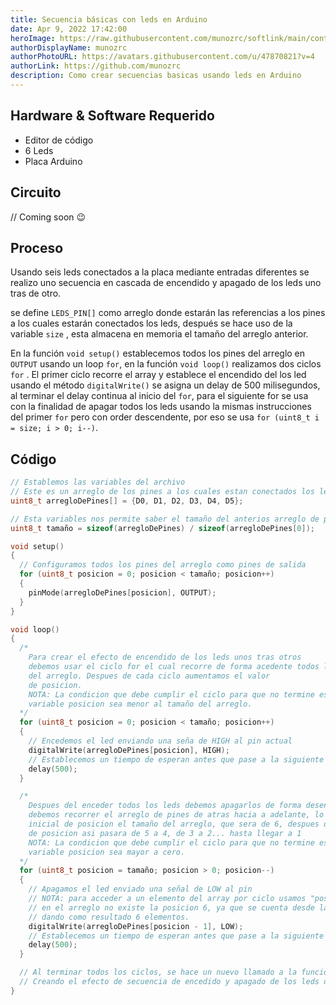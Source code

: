 ```yaml
---
title: Secuencia básicas con leds en Arduino
date: Apr 9, 2022 17:42:00
heroImage: https://raw.githubusercontent.com/munozrc/softlink/main/content/posts/metodologia-de-investigacion/anna-hunko-ajE5goOGzZc-unsplash.jpg
authorDisplayName: munozrc
authorPhotoURL: https://avatars.githubusercontent.com/u/47870821?v=4
authorLink: https://github.com/munozrc
description: Como crear secuencias basicas usando leds en Arduino
---
```


## Hardware & Software Requerido

- Editor de código
- 6 Leds
- Placa Arduino

  

## Circuito

// Coming soon 😉

## Proceso

Usando seis leds conectados a la placa mediante entradas diferentes se realizo uno secuencia en cascada de encendido y apagado de los leds uno tras de otro.

se define `LEDS_PIN[]` como arreglo donde estarán las referencias a los pines a los cuales estarán conectados los leds, después se hace uso de la variable `size` , esta almacena en memoria el tamaño del arreglo anterior.

En la función `void setup()` establecemos todos los pines del arreglo en `OUTPUT` usando un loop `for`, en la función `void loop()` realizamos dos ciclos `for` . El primer ciclo recorre el array y establece el encendido del los led usando el método `digitalWrite()` se asigna un delay de 500 milisegundos, al terminar el delay continua al inicio del `for`, para el siguiente for se usa con la finalidad de apagar todos los leds usando la mismas instrucciones del primer `for` pero con order descendente, por eso se usa `for (uint8_t i = size; i > 0; i--)`.

## Código

```cpp
// Establemos las variables del archivo
// Este es un arreglo de los pines a los cuales estan conectados los leds
uint8_t arregloDePines[] = {D0, D1, D2, D3, D4, D5};

// Esta variables nos permite saber el tamaño del anterios arreglo de pines
uint8_t tamaño = sizeof(arregloDePines) / sizeof(arregloDePines[0]);

void setup()
{
  // Configuramos todos los pines del arreglo como pines de salida
  for (uint8_t posicion = 0; posicion < tamaño; posicion++)
  {
    pinMode(arregloDePines[posicion], OUTPUT);
  }
}

void loop()
{
  /*
    Para crear el efecto de encendido de los leds unos tras otros
    debemos usar el ciclo for el cual recorre de forma acedente todos los pines
    del arreglo. Despues de cada ciclo aumentamos el valor
    de posicion.
    NOTA: La condicion que debe cumplir el ciclo para que no termine es que la
    variable posicion sea menor al tamaño del arreglo.
  */
  for (uint8_t posicion = 0; posicion < tamaño; posicion++)
  {
    // Encedemos el led enviando una seña de HIGH al pin actual
    digitalWrite(arregloDePines[posicion], HIGH);
    // Establecemos un tiempo de esperan antes que pase a la siguiente instrucción
    delay(500);
  }

  /*
    Despues del enceder todos los leds debemos apagarlos de forma desendente, para lograrlo
    debemos recorrer el arreglo de pines de atras hacia a adelante, lo haremos definiendo como valor
    inicial de posicion el tamaño del arreglo, que sera de 6, despues de cada ciclo decrementamos el valor
    de posicion asi pasara de 5 a 4, de 3 a 2... hasta llegar a 1
    NOTA: La condicion que debe cumplir el ciclo para que no termine es que la
    variable posicion sea mayor a cero.
  */
  for (uint8_t posicion = tamaño; posicion > 0; posicion--)
  {
    // Apagamos el led enviado una señal de LOW al pin
    // NOTA: para acceder a un elemento del array por ciclo usamos "posicion - 1", porque
    // en el arreglo no existe la posicion 6, ya que se cuenta desde la posicion 0 a 5
    // dando como resultado 6 elementos.
    digitalWrite(arregloDePines[posicion - 1], LOW);
    // Establecemos un tiempo de esperan antes que pase a la siguiente instrucción
    delay(500);
  }

  // Al terminar todos los ciclos, se hace un nuevo llamado a la funcion loop()
  // Creando el efecto de secuencia de encedido y apagado de los leds de forma infinita.
}
```